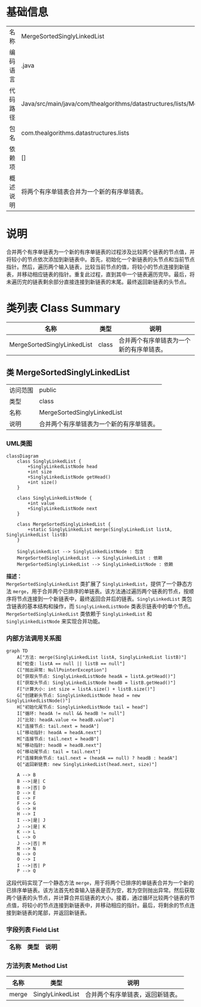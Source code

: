 # 基础信息

|      |      |
|------|------|
| 名称 | MergeSortedSinglyLinkedList |
| 编码语言 | .java |
| 代码路径 | Java/src/main/java/com/thealgorithms/datastructures/lists/MergeSortedSinglyLinkedList.java |
| 包名 | com.thealgorithms.datastructures.lists |
| 依赖项 | [] |
| 概述说明 | 将两个有序单链表合并为一个新的有序单链表。 |

# 说明

合并两个有序单链表为一个新的有序单链表的过程涉及比较两个链表的节点值，并将较小的节点依次添加到新链表中。首先，初始化一个新链表的头节点和当前节点指针。然后，遍历两个输入链表，比较当前节点的值，将较小的节点连接到新链表，并移动相应链表的指针。重复此过程，直到其中一个链表遍历完毕。最后，将未遍历完的链表剩余部分直接连接到新链表的末尾。最终返回新链表的头节点。

# 类列表 Class Summary

| 名称   | 类型  | 说明 |
|-------|------|-------------|
| MergeSortedSinglyLinkedList | class | 合并两个有序单链表为一个新的有序单链表。 |



## 类 MergeSortedSinglyLinkedList

|      |      |
|------|------|
| 访问范围 | public |
| 类型 | class |
| 名称 | MergeSortedSinglyLinkedList |
| 说明 | 合并两个有序单链表为一个新的有序单链表。 |


### UML类图

```mermaid
classDiagram
    class SinglyLinkedList {
        +SinglyLinkedListNode head
        +int size
        +SinglyLinkedListNode getHead()
        +int size()
    }

    class SinglyLinkedListNode {
        +int value
        +SinglyLinkedListNode next
    }

    class MergeSortedSinglyLinkedList {
        +static SinglyLinkedList merge(SinglyLinkedList listA, SinglyLinkedList listB)
    }

    SinglyLinkedList --> SinglyLinkedListNode : 包含
    MergeSortedSinglyLinkedList --> SinglyLinkedList : 依赖
    MergeSortedSinglyLinkedList --> SinglyLinkedListNode : 依赖
```

**描述：**  
`MergeSortedSinglyLinkedList` 类扩展了 `SinglyLinkedList`，提供了一个静态方法 `merge`，用于合并两个已排序的单链表。该方法通过遍历两个链表的节点，按顺序将节点连接到一个新链表中，最终返回合并后的链表。`SinglyLinkedList` 类包含链表的基本结构和操作，而 `SinglyLinkedListNode` 类表示链表中的单个节点。`MergeSortedSinglyLinkedList` 类依赖于 `SinglyLinkedList` 和 `SinglyLinkedListNode` 来实现合并功能。


### 内部方法调用关系图

```mermaid
graph TD
    A["方法: merge(SinglyLinkedList listA, SinglyLinkedList listB)"]
    B["检查: listA == null || listB == null"]
    C["抛出异常: NullPointerException"]
    D["获取头节点: SinglyLinkedListNode headA = listA.getHead()"]
    E["获取头节点: SinglyLinkedListNode headB = listB.getHead()"]
    F["计算大小: int size = listA.size() + listB.size()"]
    G["创建新头节点: SinglyLinkedListNode head = new SinglyLinkedListNode()"]
    H["初始化尾节点: SinglyLinkedListNode tail = head"]
    I["循环: headA != null && headB != null"]
    J["比较: headA.value <= headB.value"]
    K["连接节点: tail.next = headA"]
    L["移动指针: headA = headA.next"]
    M["连接节点: tail.next = headB"]
    N["移动指针: headB = headB.next"]
    O["移动尾节点: tail = tail.next"]
    P["连接剩余节点: tail.next = (headA == null) ? headB : headA"]
    Q["返回新链表: new SinglyLinkedList(head.next, size)"]

    A --> B
    B -->|是| C
    B -->|否| D
    D --> E
    E --> F
    F --> G
    G --> H
    H --> I
    I -->|是| J
    J -->|是| K
    K --> L
    L --> O
    J -->|否| M
    M --> N
    N --> O
    O --> I
    I -->|否| P
    P --> Q
```

这段代码实现了一个静态方法 `merge`，用于将两个已排序的单链表合并为一个新的已排序单链表。该方法首先检查输入链表是否为空，若为空则抛出异常。然后获取两个链表的头节点，并计算合并后链表的大小。接着，通过循环比较两个链表的节点值，将较小的节点连接到新链表中，并移动相应的指针。最后，将剩余的节点连接到新链表的尾部，并返回新链表。

### 字段列表 Field List

| 名称  | 类型  | 说明 |
|-------|-------|------|

### 方法列表 Method List

| 名称  | 类型  | 说明 |
|-------|-------|------|
| merge | SinglyLinkedList | 合并两个有序单链表，返回新链表。 |




